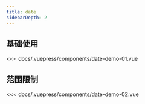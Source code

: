 ```yaml
---
title: date
sidebarDepth: 2
---
```


## 基础使用

<demo-block>
<date-demo-01 slot="source"></date-demo-01>

<<< docs/.vuepress/components/date-demo-01.vue

</demo-block>


## 范围限制

<demo-block>
<date-demo-02 slot="source"></date-demo-02>

<<< docs/.vuepress/components/date-demo-02.vue

</demo-block>

